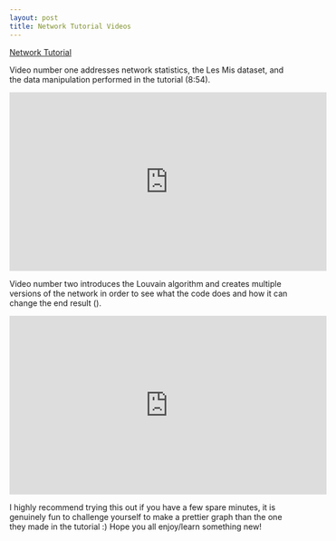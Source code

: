 ```yaml
---
layout: post
title: Network Tutorial Videos
---
```


[Network Tutorial](https://www.statworx.com/de/blog/interactive-network-visualization-with-r/)

Video number one addresses network statistics, the Les Mis dataset, and the data manipulation performed in the tutorial (8:54). 

<iframe width="560" height="315" src="https://youtube.com/embed/GmVRUFArUiM" frameborder="0" allow="autoplay; encrypted-media" allowfullscreen></iframe> 

Video number two introduces the Louvain algorithm and creates multiple versions of the network in order to see what the code does and how it can change the end result (). 

<iframe width="560" height="315" src="https://youtube.com/embed/xTFz78MyPVQ" frameborder="0" allow="autoplay; encrypted-media" allowfullscreen></iframe> 

I highly recommend trying this out if you have a few spare minutes, it is genuinely fun to challenge yourself to make a prettier graph than the one they made in the tutorial :) Hope you all enjoy/learn something new!
